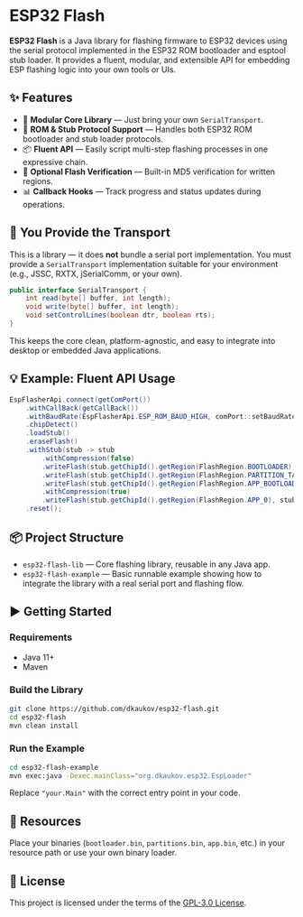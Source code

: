 # ESP32 Flash

**ESP32 Flash** is a Java library for flashing firmware to ESP32 devices using the serial protocol implemented in the ESP32 ROM bootloader and esptool stub loader. It provides a fluent, modular, and extensible API for embedding ESP flashing logic into your own tools or UIs.

## ✨ Features

* 🧱 **Modular Core Library** — Just bring your own `SerialTransport`.
* 🔁 **ROM & Stub Protocol Support** — Handles both ESP32 ROM bootloader and stub loader protocols.
* 📦 **Fluent API** — Easily script multi-step flashing processes in one expressive chain.
* 🧪 **Optional Flash Verification** — Built-in MD5 verification for written regions.
* 📊 **Callback Hooks** — Track progress and status updates during operations.

## 🔧 You Provide the Transport

This is a library — it does **not** bundle a serial port implementation.
You must provide a `SerialTransport` implementation suitable for your environment (e.g., JSSC, RXTX, jSerialComm, or your own).

```java
public interface SerialTransport {
    int read(byte[] buffer, int length);
    void write(byte[] buffer, int length);
    void setControlLines(boolean dtr, boolean rts);
}
```

This keeps the core clean, platform-agnostic, and easy to integrate into desktop or embedded Java applications.

## 💡 Example: Fluent API Usage

```java
EspFlasherApi.connect(getComPort())
    .withCallBack(getCallBack())
    .withBaudRate(EspFlasherApi.ESP_ROM_BAUD_HIGH, comPort::setBaudRate)
    .chipDetect()
    .loadStub()
    .eraseFlash()
    .withStub(stub -> stub
        .withCompression(false)
        .writeFlash(stub.getChipId().getRegion(FlashRegion.BOOTLOADER), stub.readResource("{chip}/Blink.ino.bootloader.bin"), true)
        .writeFlash(stub.getChipId().getRegion(FlashRegion.PARTITION_TABLE), stub.readResource("{chip}/Blink.ino.partitions.bin"), true)
        .writeFlash(stub.getChipId().getRegion(FlashRegion.APP_BOOTLOADER), stub.readResource("{chip}/boot_app0.bin"), true)
        .withCompression(true)
        .writeFlash(stub.getChipId().getRegion(FlashRegion.APP_0), stub.readResource("{chip}/Blink.ino.bin"), true))
    .reset();
```

## 📦 Project Structure

* `esp32-flash-lib` — Core flashing library, reusable in any Java app.
* `esp32-flash-example` — Basic runnable example showing how to integrate the library with a real serial port and flashing flow.

## ▶️ Getting Started

### Requirements

* Java 11+
* Maven

### Build the Library

```bash
git clone https://github.com/dkaukov/esp32-flash.git
cd esp32-flash
mvn clean install
```

### Run the Example

```bash
cd esp32-flash-example
mvn exec:java -Dexec.mainClass="org.dkaukov.esp32.EspLoader"
```

Replace `"your.Main"` with the correct entry point in your code.

## 📁 Resources

Place your binaries (`bootloader.bin`, `partitions.bin`, `app.bin`, etc.) in your resource path or use your own binary loader.

## 📜 License

This project is licensed under the terms of the [GPL-3.0 License](LICENSE).

